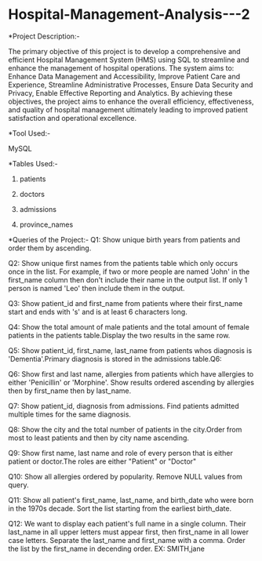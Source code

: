 # Hospital-Management-Analysis---2

*Project Description:-

The primary objective of this project is to develop a comprehensive and efficient Hospital Management System (HMS) using SQL to streamline and enhance the management of hospital operations. The system aims to: Enhance Data Management and Accessibility, Improve Patient Care and Experience, Streamline Administrative Processes, Ensure Data Security and Privacy, Enable Effective Reporting and Analytics. By achieving these objectives, the project aims to enhance the overall efficiency, effectiveness, and quality of hospital management ultimately leading to improved patient satisfaction and operational excellence.

*Tool Used:-

MySQL

*Tables Used:-

1. patients

2. doctors

3. admissions

4. province_names

*Queries of the Project:-
Q1: Show unique birth years from patients and order them by ascending.

Q2: Show unique first names from the patients table which only occurs once in the list. 
For example, if two or more people are named 'John' in the first_name column then don't include their name in the output list. If only 1 person is named 'Leo' then include them in the output.

Q3: Show patient_id and first_name from patients where their first_name start and ends with 's' and is at least 6 characters long.

Q4: Show the total amount of male patients and the total amount of female patients in the patients table.Display the two results in the same row. 

Q5: Show patient_id, first_name, last_name from patients whos diagnosis is 'Dementia'.Primary diagnosis is stored in the admissions table.Q6: 

Q6: Show first and last name, allergies from patients which have allergies to either 'Penicillin' or 'Morphine'. Show results ordered ascending by allergies then by first_name then by last_name.

Q7: Show patient_id, diagnosis from admissions. Find patients admitted multiple times for the same diagnosis.

Q8: Show the city and the total number of patients in the city.Order from most to least patients and then by city name ascending.

Q9: Show first name, last name and role of every person that is either patient or doctor.The roles are either "Patient" or "Doctor"

Q10: Show all allergies ordered by popularity. Remove NULL values from query.

Q11: Show all patient's first_name, last_name, and birth_date who were born in the 1970s decade. Sort the list starting from the earliest birth_date.

Q12: We want to display each patient's full name in a single column. Their last_name in all upper letters must appear first, then first_name in all lower case letters. Separate the last_name and first_name with a comma. Order the list by the first_name in decending order. EX: SMITH,jane
